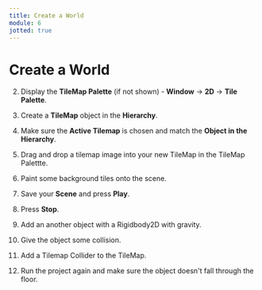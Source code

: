 ```yaml
---
title: Create a World
module: 6
jotted: true
---
```


# Create a World


2. Display the **TileMap Palette** (if not shown) - **Window** -> **2D** -> **Tile Palette**.

3. Create a **TileMap** object in the **Hierarchy**.

4. Make sure the **Active Tilemap** is chosen and match the **Object in the Hierarchy**.

5. Drag and drop a tilemap image into your new TileMap in the TileMap Palettte.

6. Paint some background tiles onto the scene.

7. Save your **Scene** and press **Play**.

8. Press **Stop**.  

9. Add an another object with a Rigidbody2D with gravity.

10. Give the object some collision.

11. Add a Tilemap Collider to the TileMap.

12. Run the project again and make sure the object doesn't fall through the floor.
